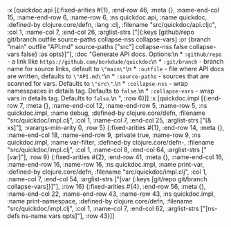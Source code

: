:x [quickdoc.api [{:fixed-arities #{1}, :end-row 46, :meta {}, :name-end-col 15, :name-end-row 6, :name-row 6, :ns quickdoc.api, :name quickdoc, :defined-by clojure.core/defn, :lang :clj, :filename "src/quickdoc/api.cljc", :col 1, :name-col 7, :end-col 26, :arglist-strs ["[{:keys [github/repo git/branch outfile source-paths collapse-nss collapse-vars] :or {branch \"main\" outfile \"API.md\" source-paths [\"src\"] collapse-nss false collapse-vars false} :as opts}]"], :doc "Generate API docs. Options:\n  * `:github/repo` -  a link like `https://github.com/borkdude/quickdoc`\n  * `:git/branch` - branch name for source links, default to `\"main\"`\n  * `:outfile` - file where API docs are written, defaults to `\"API.md\"`\n  * `:source-paths` - sources that are scanned for vars. Defaults to `\"src\"`.\n  * `:collapse-nss` - wrap namesspaces in details tag. Defaults to `false`.\n  * `:collapse-vars` - wrap vars in details tag. Defaults to `false`.\n  ", :row 6}]]
:x [quickdoc.impl [{:end-row 7, :meta {}, :name-end-col 12, :name-end-row 5, :name-row 5, :ns quickdoc.impl, :name debug, :defined-by clojure.core/defn, :filename "src/quickdoc/impl.clj", :col 1, :name-col 7, :end-col 25, :arglist-strs ["[& xs]"], :varargs-min-arity 0, :row 5} {:fixed-arities #{1}, :end-row 14, :meta {}, :name-end-col 18, :name-end-row 9, :private true, :name-row 9, :ns quickdoc.impl, :name var-filter, :defined-by clojure.core/defn-, :filename "src/quickdoc/impl.clj", :col 1, :name-col 8, :end-col 64, :arglist-strs ["[var]"], :row 9} {:fixed-arities #{2}, :end-row 41, :meta {}, :name-end-col 16, :name-end-row 16, :name-row 16, :ns quickdoc.impl, :name print-var, :defined-by clojure.core/defn, :filename "src/quickdoc/impl.clj", :col 1, :name-col 7, :end-col 54, :arglist-strs ["[var {:keys [git/repo git/branch collapse-vars]}]"], :row 16} {:fixed-arities #{4}, :end-row 56, :meta {}, :name-end-col 22, :name-end-row 43, :name-row 43, :ns quickdoc.impl, :name print-namespace, :defined-by clojure.core/defn, :filename "src/quickdoc/impl.clj", :col 1, :name-col 7, :end-col 62, :arglist-strs ["[ns-defs ns-name vars opts]"], :row 43}]]
